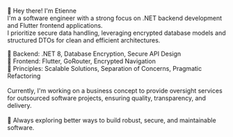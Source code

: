 👋 Hey there! I'm Etienne<br>
I'm a software engineer with a strong focus on .NET backend development and Flutter frontend applications.<br>I prioritize secure data handling, leveraging encrypted database models and structured DTOs for clean and efficient architectures.

🔹 Backend: .NET 8, Database Encryption, Secure API Design<br>
🔹 Frontend: Flutter, GoRouter, Encrypted Navigation<br>
🔹 Principles: Scalable Solutions, Separation of Concerns, Pragmatic Refactoring<br>
<br>
Currently, I'm working on a business concept to provide oversight services for outsourced software projects, ensuring quality, transparency, and delivery.
<br><br>
🚀 Always exploring better ways to build robust, secure, and maintainable software.

<!---
EtienneBauscher/EtienneBauscher is a ✨ special ✨ repository because its `README.md` (this file) appears on your GitHub profile.
You can click the Preview link to take a look at your changes.
--->
